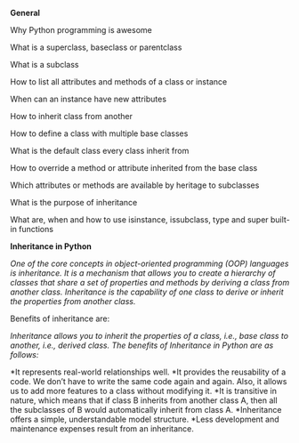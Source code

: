 **General**

Why Python programming is awesome

What is a superclass, baseclass or parentclass

What is a subclass

How to list all attributes and methods of a class or instance

When can an instance have new attributes

How to inherit class from another

How to define a class with multiple base classes

What is the default class every class inherit from

How to override a method or attribute inherited from the base class

Which attributes or methods are available by heritage to subclasses

What is the purpose of inheritance

What are, when and how to use isinstance, issubclass, type and super built-in functions


**Inheritance in Python**

*One of the core concepts in object-oriented programming (OOP) languages is inheritance.
It is a mechanism that allows you to create a hierarchy of classes that share a set of properties
and methods by deriving a class from another class. Inheritance is the capability of one class to
derive or inherit the properties from another class.*

Benefits of inheritance are:

*Inheritance allows you to inherit the properties of a class, i.e., base class to another, i.e., derived class.
The benefits of Inheritance in Python are as follows:*

*It represents real-world relationships well.
*It provides the reusability of a code. We don’t have to write the same code again and again. Also, it allows us to add more features to a class without modifying it.
*It is transitive in nature, which means that if class B inherits from another class A, then all the subclasses of B would automatically inherit from class A.
*Inheritance offers a simple, understandable model structure.
*Less development and maintenance expenses result from an inheritance.
